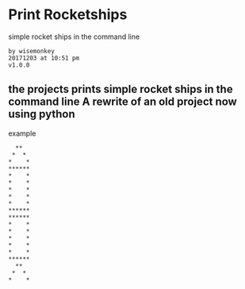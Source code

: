 # Print Rocketships
simple rocket ships in the command line
```
by wisemonkey
20171203 at 10:51 pm
v1.0.0
```
the projects prints simple rocket ships in the command line
A rewrite of an old project now using python
-----
example
```
  **
 *  *
*    *
******
*    *
*    *
*    *
*    *
*    *
******
******
*    *
*    *
*    *
*    *
*    *
******
  **
 *  *
*    *
```
